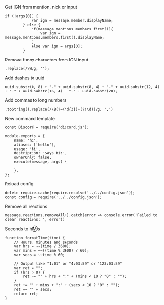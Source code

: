 Get IGN from mention, nick or input
```
if (!args[0]) {
			var ign = message.member.displayName;
		} else {
			if(message.mentions.members.first()){
				var ign = message.mentions.members.first().displayName;
			}
			else var ign = args[0];
		}
```

Remove funny characters from IGN input
```
.replace(/\W/g, '');
```

Add dashes to uuid
```
uuid.substr(0, 8) + "-" + uuid.substr(8, 4) + "-" + uuid.substr(12, 4) + "-" + uuid.substr(16, 4) + "-" + uuid.substr(20);
```

Add commas to long numbers
```
.toString().replace(/\B(?=(\d{3})+(?!\d))/g, ',')
```

New command template
```
const Discord = require('discord.js');

module.exports = {
    name: 'hi',
    aliases: ['hello'],
    usage: 'hi',
    description: 'Says hi!',
    ownerOnly: false,
    execute(message, args) {

    },
};
```

Reload config
```
delete require.cache[require.resolve('../../config.json')];
const config = require('../../config.json');
```

Remove all reactions
```
message.reactions.removeAll().catch(error => console.error('Failed to clear reactions: ', error))
```

Seconds to h:m:s
```
function formatTime(time) {
	// Hours, minutes and seconds
	var hrs = ~~(time / 3600);
	var mins = ~~((time % 3600) / 60);
	var secs = ~~time % 60;

	// Output like "1:01" or "4:03:59" or "123:03:59"
	var ret = "";
	if (hrs > 0) {
		ret += "" + hrs + ":" + (mins < 10 ? "0" : "");
	}
	ret += "" + mins + ":" + (secs < 10 ? "0" : "");
	ret += "" + secs;
	return ret;
}
```